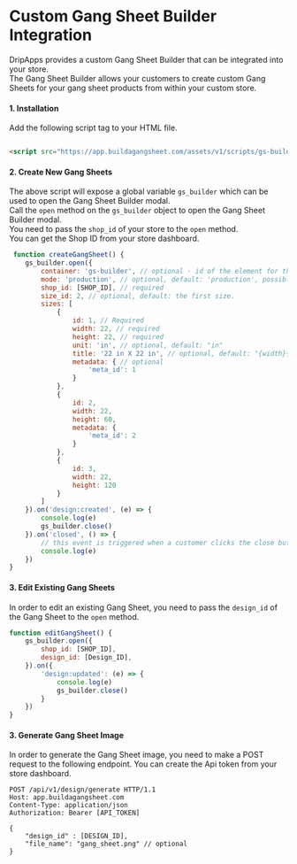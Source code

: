 # Custom Gang Sheet Builder Integration

DripApps provides a custom Gang Sheet Builder that can be integrated into your store. \
The Gang Sheet Builder allows your customers to create custom Gang Sheets for your gang sheet products from within your custom store.

#### 1. Installation

Add the following script tag to your HTML file.

```html

<script src="https://app.buildagangsheet.com/assets/v1/scripts/gs-builder.min.js"></script>
```

#### 2. Create New Gang Sheets

The above script will expose a global variable `gs_builder` which can be used to open the Gang Sheet Builder modal. \
Call the `open` method on the `gs_builder` object to open the Gang Sheet Builder modal. \
You need to pass the `shop_id` of your store to the `open` method. \
You can get the Shop ID from your store dashboard.

```javascript
 function createGangSheet() {
    gs_builder.open({
        container: 'gs-builder', // optional - id of the element for the modal to be rendered in.
        mode: 'production', // optional, default: 'production', possible values: 'production', 'development'
        shop_id: [SHOP_ID], // required
        size_id: 2, // optional, default: the first size.
        sizes: [
            {
                id: 1, // Required
                width: 22, // required
                height: 22, // required
                unit: 'in', // optional, default: "in"
                title: '22 in X 22 in', // optional, default: "{width}{unit} x {height}{unit}"
                metadata: { // optional
                    'meta_id': 1
                }
            },
            {
                id: 2,
                width: 22,
                height: 60,
                metadata: {
                    'meta_id': 2
                }
            },
            {
                id: 3,
                width: 22,
                height: 120
            }
        ]
    }).on('design:created', (e) => {
        console.log(e)
        gs_builder.close()
    }).on('closed', () => {
        // this event is triggered when a customer clicks the close button from the buidler.
        console.log(e)
    })
}
```

#### 3. Edit Existing Gang Sheets

In order to edit an existing Gang Sheet, you need to pass the `design_id` of the Gang Sheet to the `open` method.

```javascript
function editGangSheet() {
    gs_builder.open({
        shop_id: [SHOP_ID],
        design_id: [Design_ID],
    }).on({
        'design:updated': (e) => {
            console.log(e)
            gs_builder.close()
        }
    })
}
```

#### 3. Generate Gang Sheet Image

In order to generate the Gang Sheet image, you need to make a POST request to the following endpoint.
You can create the Api token from your store dashboard.

```http
POST /api/v1/design/generate HTTP/1.1
Host: app.buildagangsheet.com
Content-Type: application/json
Authorization: Bearer [API_TOKEN]

{
    "design_id" : [DESIGN_ID],
    "file_name": "gang_sheet.png" // optional
}
```
 